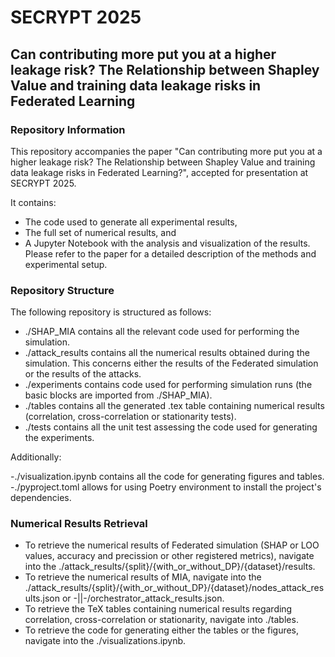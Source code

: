 # SECRYPT 2025
## Can contributing more put you at a higher leakage risk? The Relationship between Shapley Value and training data leakage risks in Federated Learning
### Repository Information
This repository accompanies the paper "Can contributing more put you at a higher leakage risk? The Relationship between Shapley Value and training data leakage risks in Federated Learning?", accepted for presentation at SECRYPT 2025.

It contains:
  - The code used to generate all experimental results,
  - The full set of numerical results, and
  - A Jupyter Notebook with the analysis and visualization of the results.
Please refer to the paper for a detailed description of the methods and experimental setup.

### Repository Structure
The following repository is structured as follows:

 - ./SHAP_MIA contains all the relevant code used for performing the simulation.
 - ./attack_results contains all the numerical results obtained during the simulation. This concerns either the results of the Federated simulation or the results of the attacks.
 - ./experiments contains code used for performing simulation runs (the basic blocks are imported from ./SHAP_MIA).
 - ./tables contains all the generated .tex table containing numerical results (correlation, cross-correlation or stationarity tests).
 - ./tests contains all the unit test assessing the code used for generating the experiments.

Additionally:

  -./visualization.ipynb contains all the code for generating figures and tables.
  -./pyproject.toml allows for using Poetry environment to install the project's dependencies.

  ### Numerical Results Retrieval
  - To retrieve the numerical results of Federated simulation (SHAP or LOO values, accuracy and precission or other registered metrics), navigate into the ./attack_results/{split}/{with_or_without_DP}/{dataset}/results.
  - To retrieve the numerical results of MIA, navigate into the ./attack_results/{split}/{with_or_without_DP}/{dataset}/nodes_attack_results.json or -||-/orchestrator_attack_results.json.
  - To retrieve the TeX tables containing numerical results regarding correlation, cross-correlation or stationarity, navigate into ./tables.
  - To retrieve the code for generating either the tables or the figures, navigate into the ./visualizations.ipynb.
